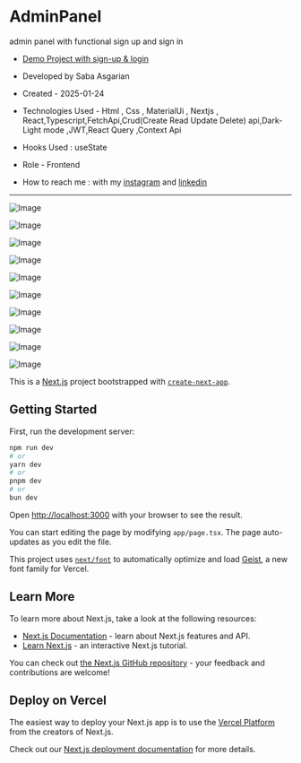 # AdminPanel 
admin panel with functional sign up and sign in 
- [Demo Project with sign-up & login](https://admin-panel-xebm.vercel.app/)
 

- Developed by Saba Asgarian

- Created - 2025-01-24

- Technologies Used - Html , Css , MaterialUi , Nextjs , React,Typescript,FetchApi,Crud(Create Read Update Delete) api,Dark-Light mode ,JWT,React Query ,Context Api

- Hooks Used : useState
- Role - Frontend

- How to reach me : with my [instagram](https://www.instagram.com/saba_asgarian_web?igsh=M2Z2dTU3cHFmeW1o&utm_source=qr) and [linkedin](https://www.linkedin.com/in/saba-asgarian-69161088?utm_source=share&utm_campaign=share_via&utm_content=profile&utm_medium=ios_app) 
- ---------------------------
![Image](https://github.com/user-attachments/assets/33e579cf-d44b-472b-b611-e20ad01e9653)

![Image](https://github.com/user-attachments/assets/72103d01-23cf-435b-bcc9-2fda8267ca6c)

![Image](https://github.com/user-attachments/assets/e7a88d36-1bd2-46b5-b530-aac742f75607)

![Image](https://github.com/user-attachments/assets/9c8f664e-3c55-42fc-ae94-00242a34c996)

![Image](https://github.com/user-attachments/assets/366e2b00-51e7-4f15-9ed3-8b7418da2de1)

![Image](https://github.com/user-attachments/assets/08a1d651-beab-41e8-9f22-a94fbe7c982d)

![Image](https://github.com/user-attachments/assets/365abf39-5800-46cc-9751-02bd6ce1d388)

![Image](https://github.com/user-attachments/assets/bbdf769f-3578-4d2f-9c48-c963d06a6564)

![Image](https://github.com/user-attachments/assets/d560db0a-407f-4740-9c2d-c97bd3a6ddd6)

![Image](https://github.com/user-attachments/assets/7204b292-7e97-441f-95f3-8c7c71929235)

This is a [Next.js](https://nextjs.org) project bootstrapped with [`create-next-app`](https://nextjs.org/docs/app/api-reference/cli/create-next-app).

## Getting Started

First, run the development server:

```bash
npm run dev
# or
yarn dev
# or
pnpm dev
# or
bun dev
```

Open [http://localhost:3000](http://localhost:3000) with your browser to see the result.

You can start editing the page by modifying `app/page.tsx`. The page auto-updates as you edit the file.

This project uses [`next/font`](https://nextjs.org/docs/app/building-your-application/optimizing/fonts) to automatically optimize and load [Geist](https://vercel.com/font), a new font family for Vercel.

## Learn More

To learn more about Next.js, take a look at the following resources:

- [Next.js Documentation](https://nextjs.org/docs) - learn about Next.js features and API.
- [Learn Next.js](https://nextjs.org/learn) - an interactive Next.js tutorial.

You can check out [the Next.js GitHub repository](https://github.com/vercel/next.js) - your feedback and contributions are welcome!

## Deploy on Vercel

The easiest way to deploy your Next.js app is to use the [Vercel Platform](https://vercel.com/new?utm_medium=default-template&filter=next.js&utm_source=create-next-app&utm_campaign=create-next-app-readme) from the creators of Next.js.

Check out our [Next.js deployment documentation](https://nextjs.org/docs/app/building-your-application/deploying) for more details.
